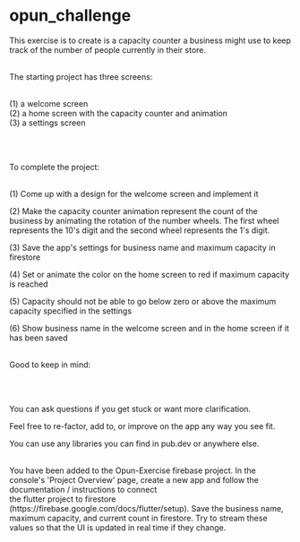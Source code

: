 # opun_challenge

This exercise is to create is a capacity counter a business might use to keep track of the number of people currently in their store.
<br><br>

The starting project has three screens: 
<br><br>

(1) a welcome screen
<br>
(2) a home screen with the capacity counter and animation
<br>
(3) a settings screen

<br><br>

To complete the project:
<br><br>

(1) Come up with a design for the welcome screen and implement it
<br>

(2) Make the capacity counter animation represent the count of the business by animating the rotation of the number wheels. The first wheel represents the 10's digit and the second wheel represents the 1's digit. 
<br>

(3) Save the app's settings for business name and maximum capacity in firestore
<br>

(4) Set or animate the color on the home screen to red if maximum capacity is reached
<br>

(5) Capacity should not be able to go below zero or above the maximum capacity specified in the settings
<br>

(6) Show business name in the welcome screen and in the home screen if it has been saved
<br><br>

Good to keep in mind:

<br><br>

You can ask questions if you get stuck or want more clarification.
<br>

Feel free to re-factor, add to, or improve on the app any way you see fit. 
<br>

You can use any libraries you can find in pub.dev or anywhere else.

<br>
You have been added to the Opun-Exercise firebase project. In the console's 'Project Overview' page, create a new app and follow the documentation / instructions to connect 

<br>
the flutter project to firestore (https://firebase.google.com/docs/flutter/setup). Save the business name, maximum capacity, and current count in firestore. Try to stream these values so that the UI is updated in real time if they change. 
<br>
